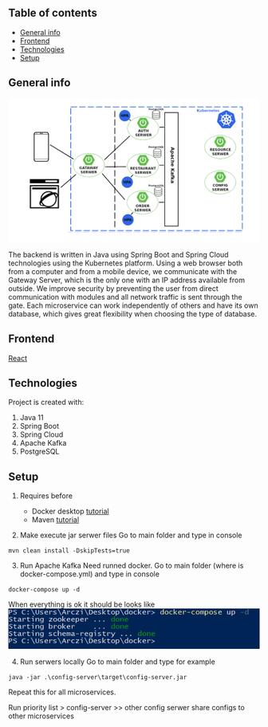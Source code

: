 
## Table of contents
* [General info](#general-info)
* [Frontend](#frontend)
* [Technologies](#technologies)
* [Setup](#setup)

## General info
![Alt text](https://github.com/ArturoS159/RestaurantManagment_Back/blob/master/backend.png?raw=true "Backend")

The backend is written in Java using Spring Boot and Spring Cloud technologies using the Kubernetes platform.
Using a web browser both from a computer and from a mobile device, we communicate with the Gateway Server, which is the only one with an IP address available from outside. We improve security by preventing the user from direct communication with modules and all network traffic is sent through the gate. Each microservice can work independently of others and have its own database, which gives great flexibility when choosing the type of database.

## Frontend
[React](https://github.com/ArturoS159/RestaurantManagment_Front)

## Technologies
Project is created with:
 1. Java 11
 2. Spring Boot
 3. Spring Cloud
 4. Apache Kafka
 5. PostgreSQL
	
## Setup
 1. Requires before
     - Docker desktop [tutorial](https://docs.docker.com/docker-for-windows/install/)
     - Maven [tutorial](https://maven.apache.org/download.cgi)
     
 2. Make execute jar serwer files
Go to main folder and type in console
```
mvn clean install -DskipTests=true
```
 3. Run Apache Kafka 
 Need runned docker.
 Go to main folder (where is docker-compose.yml) and type in console
 ```
 docker-compose up -d
 ```
 When everything is ok it should be looks like 
 ![Alt text](https://github.com/ArturoS159/RestaurantManagment_Back/blob/master/obraz_2021-01-15_225641.png?raw=true "docker")
 
 4. Run serwers locally
 Go to main folder and type for example
 ```
 java -jar .\config-server\target\config-server.jar
 ```
 
 Repeat this for all microservices.
 
 Run priority list > config-server >> other 
 config serwer share configs to other microservices
 
